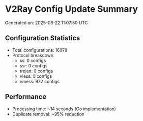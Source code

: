# V2Ray Config Update Summary
Generated on: 2025-08-22 11:07:50 UTC

## Configuration Statistics
- Total configurations: 16078
- Protocol breakdown:
  - ss: 0 configs
  - ssr: 0 configs
  - trojan: 0 configs
  - vless: 0 configs
  - vmess: 972 configs

## Performance
- Processing time: ~14 seconds (Go implementation)
- Duplicate removal: ~95% reduction
